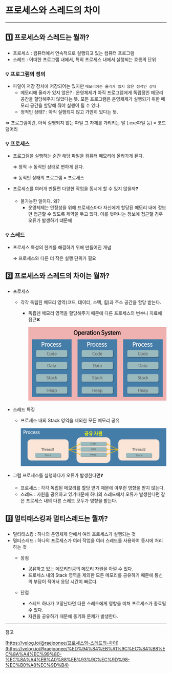 # 프로세스와 스레드의 차이

---

## 1️⃣ 프로세스와 스레드는 뭘까?

- 프로세스 : 컴퓨터에서 연속적으로 실행되고 있는 컴퓨터 프로그램
- 스레드 : 어떠한 프로그램 내에서, 특히 프로세스 내에서 실행되는 흐름의 단위



### 💡 프로그램의 정의

- 파일이 저장 장치에 저장되어는 있지만 `메모리에는 올라가 있지 않은 정적인 상태`
    - 메모리에 올라가 있지 않은? : 운영체제가 아직 프로그램에게 독립정인 메모리 공간을 할당해주지 않았다는 뜻. 모든 프로그램은 운영체제가 실행되기 위한 메모리 공간을 할당해 줘야 실행이 될 수 있다.
    - 정적인 상태? : 아직 실행되지 않고 가만히 있다는 뜻.

⇒ 프로그램이란, 아직 실행되지 않는 파일 그 자체를 가리키는 말 (.exe파일 등) = 코드 덩어리



### 💡 프로세스

- 프로그램을 실행하는 순간 해당 파일을 컴퓨터 메모리에 올라가게 된다.
  
    ⇒ 정적 → 동적인 상태로 변하게 된다.
    
    ⇒ 동적인 상태의 프로그램 = 프로세스
    
- 프로세스를 여러개 만들면 다양한 작업을 동시에 할 수 있지 않을까❓
    - 불가능한 일이다. 왜?
        - 운영체제는 안정성을 위해 프로세스마다 자신에게 할당된 메모리 내에 정보만 접근할 수 있도록 제약을 두고 있다. 이를 벗어나는 정보에 접근할 경우 오류가 발생하기 떄문에
        
        

### 💡 스레드

- 프로세스 특성의 한계를 해결하기 위해 만들어진 개념
  
    ⇒ 프로세스와 다른 더 작은 실행 단위가 필요
    
    

## 2️⃣ 프로세스와 스레드의 차이는 뭘까?

- 프로세스
    - 각각 독립된 메모리 영역(코드, 데이터, 스택, 힙)과 주소 공간을 할당 받는다.
        - 독룁덴 메모리 영역을 할당해주기 때문에 다른 프로세스의 변수나 자료에 접근❌
          
            ![stun](/res/process.png)
            

- 스레드 특징
    - 프로세스 내의 Stack 영역을 제외한 모든 메모리 공유
      
        ![stun](/res/thread.png)
        
    
- 그럼 프로세스를 실행하다가 오류가 발생한다면❓
    - 프로세스 : 각각 독립된 메모리를 할당 받기 때문에 아무런 영향을 받지 않는다.
    - 스레드 : 자원을 공유하고 있기때문에 하나의 스레드에서 오류가 발생한다면 같은 프로세스 내의 다른 스레드 모두가 영향을 받는다.
    
    

## 3️⃣ 멀티태스킹과 멀티스레드는 뭘까?

- 멀티태스킹 : 하나의 운영체제 안에서 여러 프로세스가 실행되는 것
- 멀티스레드 : 하나의 프로세스가 여러 작업을 여러 스레드를 사용하여 동시에 처리하는 것
    - 장점
        - 공유하고 있는 메모리만큼의 메모리 자원을 아낄 수 있다.
        - 프로세스 내의 Stack 영역을 제외한 모든 메모리를 공유하기 때문에 통신의 부담이 적어서 응답 시간이 빠르다.
    
    - 단점
        - 스레드 하나가 고장난다면 다른 스레드에게 영향을 미쳐 프로세스가 종료될 수 있다.
        - 자원을 공유하기 때문에 동기화 문제가 발생한다.
        
        

------

참고

[https://velog.io/@raejoonee/프로세스와-스레드의-차이](https://velog.io/@raejoonee/%ED%94%84%EB%A1%9C%EC%84%B8%EC%8A%A4%EC%99%80-%EC%8A%A4%EB%A0%88%EB%93%9C%EC%9D%98-%EC%B0%A8%EC%9D%B4)